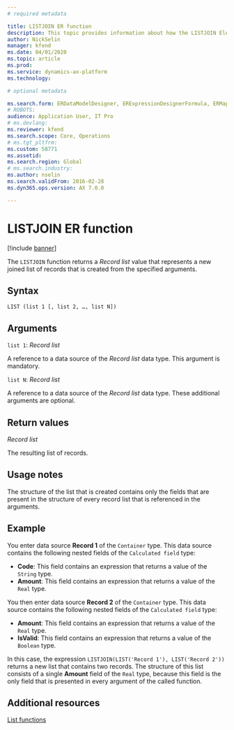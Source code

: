 ```yaml
---
# required metadata

title: LISTJOIN ER function
description: This topic provides information about how the LISTJOIN Electronic reporting (ER) function is used.
author: NickSelin
manager: kfend
ms.date: 04/01/2020
ms.topic: article
ms.prod: 
ms.service: dynamics-ax-platform
ms.technology: 

# optional metadata

ms.search.form: ERDataModelDesigner, ERExpressionDesignerFormula, ERMappedFormatDesigner, ERModelMappingDesigner
# ROBOTS: 
audience: Application User, IT Pro
# ms.devlang: 
ms.reviewer: kfend
ms.search.scope: Core, Operations
# ms.tgt_pltfrm: 
ms.custom: 58771
ms.assetid: 
ms.search.region: Global
# ms.search.industry: 
ms.author: nselin
ms.search.validFrom: 2016-02-28
ms.dyn365.ops.version: AX 7.0.0

---
```


# <a name="LISTJOIN">LISTJOIN ER function</a>

[!include [banner](../includes/banner.md)]

The `LISTJOIN` function returns a *Record list* value that represents a new joined list of records that is created from the specified arguments.

## Syntax

```
LIST (list 1 [, list 2, …, list N])
```

## Arguments

`list 1`: *Record list*

A reference to a data source of the *Record list* data type. This argument is mandatory.

`list N`: *Record list*

A reference to a data source of the *Record list* data type. These additional arguments are optional.

## Return values

*Record list*

The resulting list of records.

## Usage notes

The structure of the list that is created contains only the fields that are present in the structure of every record list that is referenced in the arguments.

## Example

You enter data source **Record 1** of the `Container` type. This data source contains the following nested fields of the `Calculated field` type:

- **Code**: This field contains an expression that returns a value of the `String` type.
- **Amount**: This field contains an expression that returns a value of the `Real` type.

You then enter data source **Record 2** of the `Container` type. This data source contains the following nested fields of the `Calculated field` type:

- **Amount**: This field contains an expression that returns a value of the `Real` type.
- **IsValid**: This field contains an expression that returns a value of the `Boolean` type.

In this case, the expression `LISTJOIN(LIST('Record 1'), LIST('Record 2'))` returns a new list that contains two records. The structure of this list consists of a single **Amount** field of the `Real` type, because this field is the only field that is presented in every argument of the called function.

## Additional resources

[List functions](er-functions-category-list.md)

